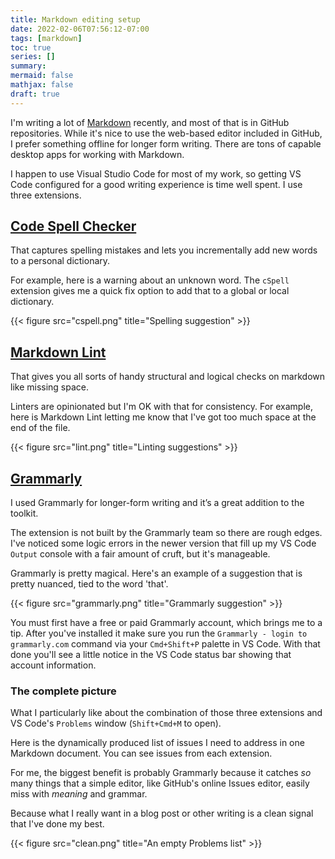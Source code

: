 ```yaml
---
title: Markdown editing setup
date: 2022-02-06T07:56:12-07:00
tags: [markdown]
toc: true
series: []
summary: 
mermaid: false
mathjax: false
draft: true
---
```


I'm writing a lot of [Markdown](https://www.markdownguide.org/) recently, and most of that is in GitHub repositories.
While it's nice to use the web-based editor included in GitHub, I prefer something offline for longer form writing.
There are tons of capable desktop apps for working with Markdown.

I happen to use Visual Studio Code for most of my work, so getting VS Code configured for a good writing experience is time well spent.
I use three extensions.

## [Code Spell Checker](https://marketplace.visualstudio.com/items?itemName=streetsidesoftware.code-spell-checker)

That captures spelling mistakes and lets you incrementally add new words to a personal dictionary.

For example, here is a warning about an unknown word.
The `cSpell` extension gives me a quick fix option to add that to a global or local dictionary.

{{< figure src="cspell.png" title="Spelling suggestion" >}}

## [Markdown Lint](https://marketplace.visualstudio.com/items?itemName=DavidAnson.vscode-markdownlint)

That gives you all sorts of handy structural and logical checks on markdown like missing space.

Linters are opinionated but I'm OK with that for consistency.
For example, here is Markdown Lint letting me know that I've got too much space at the end of the file.

{{< figure src="lint.png" title="Linting suggestions" >}}

## [Grammarly](https://marketplace.visualstudio.com/items?itemName=znck.grammarly)

I used Grammarly for longer-form writing and it’s a great addition to the toolkit.

The extension is not built by the Grammarly team so there are rough edges.
I've noticed some logic errors in the newer version that fill up my VS Code `Output` console with a fair amount of cruft, but it's manageable.

Grammarly is pretty magical.
Here's an example of a suggestion that is pretty nuanced, tied to the word 'that'.

{{< figure src="grammarly.png" title="Grammarly suggestion" >}}

You must first have a free or paid Grammarly account, which brings me to a tip.
After you've installed it make sure you run the `Grammarly - login to grammarly.com` command via your `Cmd+Shift+P` palette in VS Code.
With that done you'll see a little notice in the VS Code status bar showing that account information.

### The complete picture

What I particularly like about the combination of those three extensions and VS Code's `Problems` window (`Shift+Cmd+M` to open).

Here is the dynamically produced list of issues I need to address in one Markdown document.
You can see issues from each extension.

For me, the biggest benefit is probably Grammarly because it catches _so_ many things that a simple editor, like GitHub's online Issues editor, easily miss with _meaning_ and grammar.

Because what I really want in a blog post or other writing is a clean signal that I've done my best.

{{< figure src="clean.png" title="An empty Problems list" >}}
